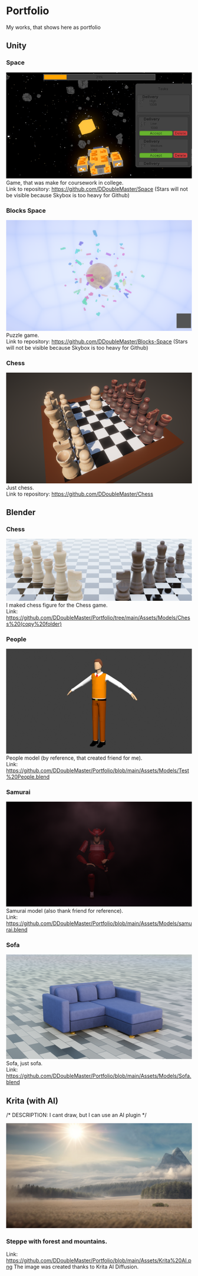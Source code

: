 # Portfolio
My works, that shows here as portfolio

## Unity
### Space
![Space](https://github.com/DDoubleMaster/Portfolio/blob/main/Assets/Space.png)  
Game, that was make for coursework in college.  
Link to repository: https://github.com/DDoubleMaster/Space (Stars will not be visible because Skybox is too heavy for Github)

### Blocks Space
![Puzzle](https://github.com/DDoubleMaster/Portfolio/blob/main/Assets/Blocks%20Space.png)  
Puzzle game.  
Link to repository: https://github.com/DDoubleMaster/Blocks-Space (Stars will not be visible because Skybox is too heavy for Github)

### Chess
![Chess](https://github.com/DDoubleMaster/Portfolio/blob/main/Assets/Chess.png)  
Just chess.  
Link to repository: https://github.com/DDoubleMaster/Chess

## Blender
### Chess
![Chess](https://github.com/DDoubleMaster/Portfolio/blob/main/Assets/Chess%20piece.png)
I maked chess figure for the Chess game.  
Link: https://github.com/DDoubleMaster/Portfolio/tree/main/Assets/Models/Chess%20(copy%20folder)

### People
![People](https://github.com/DDoubleMaster/Portfolio/blob/main/Assets/People.png)
People model (by reference, that created friend for me).  
Link: https://github.com/DDoubleMaster/Portfolio/blob/main/Assets/Models/Test%20People.blend

### Samurai
![Samurai](https://github.com/DDoubleMaster/Portfolio/blob/main/Assets/Samurai.png)
Samurai model (also thank friend for reference).  
Link: https://github.com/DDoubleMaster/Portfolio/blob/main/Assets/Models/samurai.blend

### Sofa
![Sofa](https://github.com/DDoubleMaster/Portfolio/blob/main/Assets/Sofa.png)
Sofa, just sofa.  
Link: https://github.com/DDoubleMaster/Portfolio/blob/main/Assets/Models/Sofa.blend

## Krita (with AI)
/* DESCRIPTION: I cant draw, but I can use an AI plugin */

![Steppe](https://github.com/DDoubleMaster/Portfolio/blob/main/Assets/Krita%20AI.png)
### Steppe with forest and mountains.  
Link: https://github.com/DDoubleMaster/Portfolio/blob/main/Assets/Krita%20AI.png
The image was created thanks to Krita AI Diffusion.
